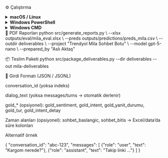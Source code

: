 ⚙️ Çalıştırma
<details> <summary><strong>macOS / Linux</strong></summary>
python src/eval_pipeline.py \
  --in-json data/raw/20-sohbet-trendyol-mila.json \
  --prompt src/prompt_template.txt \
  --pred-out outputs/predictions/preds_mila.csv \
  --excel-out outputs/eval/mila_eval.xlsx \
  --cm-dir outputs/eval/confusions \
  --model gpt-5-nano

</details> <details> <summary><strong>Windows PowerShell</strong></summary>
python src/eval_pipeline.py `
  --in-json data/raw/20-sohbet-trendyol-mila.json `
  --prompt src/prompt_template.txt `
  --pred-out outputs/predictions/preds_mila.csv `
  --excel-out outputs/eval/mila_eval.xlsx `
  --cm-dir outputs/eval/confusions `
  --model gpt-5-nano

</details> <details> <summary><strong>Windows CMD</strong></summary>
python src\eval_pipeline.py ^
  --in-json data\raw\20-sohbet-trendyol-mila.json ^
  --prompt src\prompt_template.txt ^
  --pred-out outputs\predictions\preds_mila.csv ^
  --excel-out outputs\eval\mila_eval.xlsx ^
  --cm-dir outputs\eval\confusions ^
  --model gpt-5-nano

</details>
📄 PDF Raporları
python src/generate_reports.py \
  --xlsx outputs/eval/mila_eval.xlsx \
  --preds outputs/predictions/preds_mila.csv \
  --outdir deliverables \
  --project "Trendyol Mila Sohbet Botu" \
  --model gpt-5-nano \
  --prepared_by "Aslı Aktaş"

📦 Teslim Paketi
python src/package_deliverables.py --dir deliverables --out mila-deliverables

🧵 Girdi Formatı (JSON / JSONL)

conversation_id (yoksa indeks)

dialog_text (yoksa messages/turns → otomatik derlenir)

gold_* (opsiyonel): gold_sentiment, gold_intent, gold_yanit_durumu, gold_tur, gold_intent_detay

Zaman alanları (opsiyonel): sohbet_baslangic, sohbet_bitis → Excel/data’da süre kolonları

Alternatif örnek

{
  "conversation_id": "abc-123",
  "messages": [
    {"role": "user", "text": "Kargom nerede?"},
    {"role": "assistant", "text": "Takip linki ..."}
  ]
}
